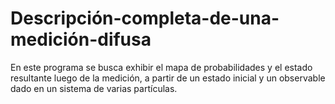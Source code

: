 # Descripción-completa-de-una-medición-difusa
En este programa se busca exhibir el mapa de probabilidades y el estado resultante luego de la medición, a partir de un estado inicial y un observable  dado en un sistema de varias partículas.
